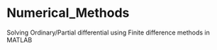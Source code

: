 # Numerical_Methods
Solving Ordinary/Partial differential using Finite difference methods in MATLAB
